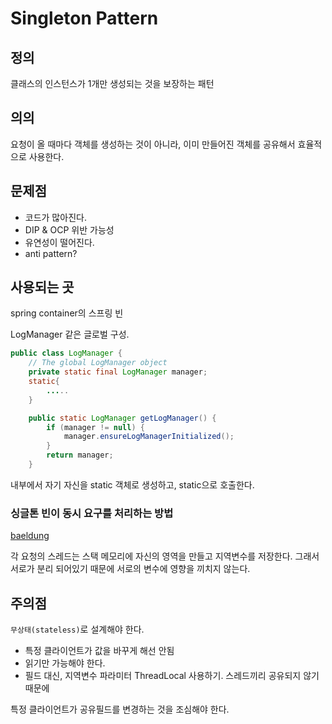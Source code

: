 # Singleton Pattern

## 정의
클래스의 인스턴스가 1개만 생성되는 것을 보장하는 패턴

## 의의
요청이 올 때마다 객체를 생성하는 것이 아니라, 
이미 만들어진 객체를 공유해서 효율적으로 사용한다.

## 문제점
* 코드가 많아진다.
* DIP & OCP 위반 가능성
* 유연성이 떨어진다.
* anti pattern?

## 사용되는 곳
spring container의 스프링 빈

LogManager 같은 글로벌 구성. 
~~~java
public class LogManager {
    // The global LogManager object
    private static final LogManager manager;
    static{
        .....
    }

    public static LogManager getLogManager() {
        if (manager != null) {
            manager.ensureLogManagerInitialized();
        }
        return manager;
    }
~~~
내부에서 자기 자신을 static 객체로 생성하고,
static으로 호출한다.

### 싱글톤 빈이 동시 요구를 처리하는 방법
[baeldung](https://www.baeldung.com/spring-singleton-concurrent-requests)

각 요청의 스레드는 스택 메모리에 자신의 영역을 만들고 지역변수를 저장한다. 그래서 서로가 분리 되어있기 때문에 서로의 변수에 영향을 끼치지 않는다. 

## 주의점
`무상태(stateless)`로 설계해야 한다.

* 특정 클라이언트가 값을 바꾸게 해선 안됨
* 읽기만 가능해야 한다.
* 필드 대신, 지역변수 파라미터 ThreadLocal 사용하기. 스레드끼리 공유되지 않기 때문에

특정 클라이언트가 공유필드를 변경하는 것을 조심해야 한다.

